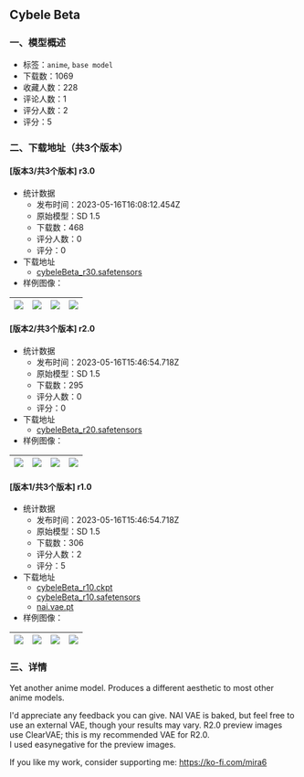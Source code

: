 ## Cybele Beta
### 一、模型概述

- 标签：`anime`, `base model`
- 下载数：1069
- 收藏人数：228
- 评论人数：1
- 评分人数：2
- 评分：5

### 二、下载地址（共3个版本）

#### [版本3/共3个版本] r3.0

- 统计数据
  - 发布时间：2023-05-16T16:08:12.454Z
  - 原始模型：SD 1.5
  - 下载数：468
  - 评分人数：0
  - 评分：0
- 下载地址
  - [cybeleBeta_r30.safetensors](https://civitai.com/api/download/models/72481)
- 样例图像：

| <img src="https://image.civitai.com/xG1nkqKTMzGDvpLrqFT7WA/e1100e0d-90b0-4ad0-b060-6a2cd25e36a6/width=450/809180.jpeg" /> | <img src="https://image.civitai.com/xG1nkqKTMzGDvpLrqFT7WA/4731c734-3a78-4a91-b732-5afc75e2918d/width=450/809182.jpeg" /> | <img src="https://image.civitai.com/xG1nkqKTMzGDvpLrqFT7WA/36e8fe51-c1b7-4621-ace2-99f76bd786b3/width=450/809183.jpeg" /> | <img src="https://image.civitai.com/xG1nkqKTMzGDvpLrqFT7WA/3f6b192a-3da2-440b-93d5-43175acfd1a2/width=450/809185.jpeg" /> |
| ---- | ---- | ---- | ---- |

#### [版本2/共3个版本] r2.0

- 统计数据
  - 发布时间：2023-05-16T15:46:54.718Z
  - 原始模型：SD 1.5
  - 下载数：295
  - 评分人数：0
  - 评分：0
- 下载地址
  - [cybeleBeta_r20.safetensors](https://civitai.com/api/download/models/54833)
- 样例图像：

| <img src="https://image.civitai.com/xG1nkqKTMzGDvpLrqFT7WA/2b08d93b-c1f2-473f-7c29-e188461bc000/width=450/594237.jpeg" /> | <img src="https://image.civitai.com/xG1nkqKTMzGDvpLrqFT7WA/6123c295-b133-4f16-4f7d-425f963da100/width=450/594317.jpeg" /> | <img src="https://image.civitai.com/xG1nkqKTMzGDvpLrqFT7WA/c0958b16-168a-4b90-9226-206e04b01000/width=450/594325.jpeg" /> | <img src="https://image.civitai.com/xG1nkqKTMzGDvpLrqFT7WA/6643e743-dc4a-4407-d570-e9f36e650700/width=450/594360.jpeg" /> |
| ---- | ---- | ---- | ---- |

#### [版本1/共3个版本] r1.0

- 统计数据
  - 发布时间：2023-05-16T15:46:54.718Z
  - 原始模型：SD 1.5
  - 下载数：306
  - 评分人数：2
  - 评分：5
- 下载地址
  - [cybeleBeta_r10.ckpt](https://civitai.com/api/download/models/49229?type=Model&format=PickleTensor&size=pruned&fp=fp16)
  - [cybeleBeta_r10.safetensors](https://civitai.com/api/download/models/49229)
  - [nai.vae.pt](https://civitai.com/api/download/models/49229?type=VAE&format=Other)
- 样例图像：

| <img src="https://image.civitai.com/xG1nkqKTMzGDvpLrqFT7WA/644d9c51-7af5-4011-ff59-38684e869800/width=450/529285.jpeg" /> | <img src="https://image.civitai.com/xG1nkqKTMzGDvpLrqFT7WA/a7132214-9f2a-4233-331d-a2d52fe75900/width=450/539609.jpeg" /> | <img src="https://image.civitai.com/xG1nkqKTMzGDvpLrqFT7WA/1ca089bf-d6ba-4e70-be4a-9cd414e40100/width=450/539603.jpeg" /> | <img src="https://image.civitai.com/xG1nkqKTMzGDvpLrqFT7WA/b0b5e243-4016-4252-af38-348bfe762600/width=450/529282.jpeg" /> |
| ---- | ---- | ---- | ---- |


### 三、详情
<p>Yet another anime model. Produces a different aesthetic to most other anime models.</p><p>I'd appreciate any feedback you can give. NAI VAE is baked, but feel free to use an external VAE, though your results may vary.  R2.0 preview images use ClearVAE; this is my recommended VAE for R2.0.<br />I used easynegative for the preview images.</p><p></p><p>If you like my work, consider supporting me: <a target="_blank" rel="ugc" href="https://ko-fi.com/mira6">https://ko-fi.com/mira6</a></p>